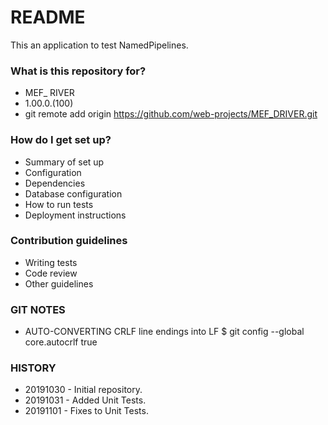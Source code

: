 # README #

This an application to test NamedPipelines.

### What is this repository for? ###

* MEF_ RIVER
* 1.00.0.(100)
* git remote add origin https://github.com/web-projects/MEF_DRIVER.git

### How do I get set up? ###

* Summary of set up
* Configuration
* Dependencies
* Database configuration
* How to run tests
* Deployment instructions

### Contribution guidelines ###

* Writing tests
* Code review
* Other guidelines

### GIT NOTES ###

*  AUTO-CONVERTING CRLF line endings into LF
   $ git config --global core.autocrlf true
   
### HISTORY ###

* 20191030 - Initial repository.
* 20191031 - Added Unit Tests.
* 20191101 - Fixes to Unit Tests.
